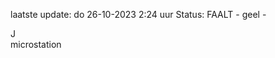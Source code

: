laatste update: 
do 26-10-2023  2:24   uur 
Status: FAALT - geel - 
<div class="service R">J</div><div class="service Y">microstation</div>